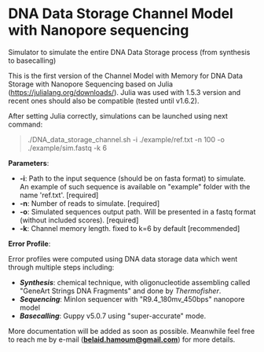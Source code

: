 # DNA Data Storage Channel Model with Nanopore sequencing

Simulator to simulate the entire DNA Data Storage process (from synthesis to basecalling)

This is the first version of the Channel Model with Memory for DNA Data Storage with Nanopore Sequencing based on Julia (https://julialang.org/downloads/).
Julia was used with 1.5.3 version and recent ones should also be compatible (tested until v1.6.2).

After setting Julia correctly, simulations can be launched using next command:

> ./DNA_data_storage_channel.sh -i ./example/ref.txt -n 100 -o ./example/sim.fastq -k 6
	
**Parameters**:

 * **-i**:  Path to the input sequence (should be on fasta format) to simulate. An example of such sequence is available on "example" folder with the name 'ref.txt'. [required]
 * **-n**:  Number of reads to simulate. [required]
 * **-o**:  Simulated sequences output path. Will be presented in a fastq format (without included scores). [required]
 * **-k**:  Channel memory length.  fixed to k=6 by default [recommended]

**Error Profile**:

Error profiles were computed using DNA data storage data which went through multiple steps including:
* **_Synthesis_**: chemical technique, with oligonucleotide assembling  called "GeneArt Strings DNA Fragments" and done by *Thermofisher*.
* **_Sequencing_**: MinIon sequencer with "R9.4_180mv_450bps" nanopore model  
* **_Basecalling_**: Guppy v5.0.7 using "super-accurate" mode. 


More documentation will be added as soon as possible. Meanwhile feel free to reach me by e-mail (**belaid.hamoum@gmail.com**) for more details.
